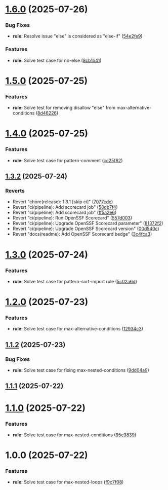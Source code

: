 # [1.6.0](https://github.com/rizqyfahmi/eslint-plugin-essential/compare/v1.5.0...v1.6.0) (2025-07-26)


### Bug Fixes

* **rule:** Resolve issue "else" is considered as "else-if" ([54e2fe9](https://github.com/rizqyfahmi/eslint-plugin-essential/commit/54e2fe9859d01ad57778e843e6cbca1b8d70bb45))


### Features

* **rule:** Solve test case for no-else ([8cb1b41](https://github.com/rizqyfahmi/eslint-plugin-essential/commit/8cb1b41d822b4aa2e2555eae9dc09022a5b2c9c9))

# [1.5.0](https://github.com/rizqyfahmi/eslint-plugin-essential/compare/v1.4.0...v1.5.0) (2025-07-25)


### Features

* **rule:** Solve test for removing disallow "else" from max-alternative-conditions ([8d46226](https://github.com/rizqyfahmi/eslint-plugin-essential/commit/8d46226edc924b168a1f201225d4fdff3c77f391))

# [1.4.0](https://github.com/rizqyfahmi/eslint-plugin-essential/compare/v1.3.2...v1.4.0) (2025-07-25)


### Features

* **rule:** Solve test case for pattern-comment ([cc25f62](https://github.com/rizqyfahmi/eslint-plugin-essential/commit/cc25f62229db28142cec3af73ec8c4308119439f))

## [1.3.2](https://github.com/rizqyfahmi/eslint-plugin-essential/compare/v1.3.1...v1.3.2) (2025-07-24)


### Reverts

* Revert "chore(release): 1.3.1 [skip ci]" ([7077cde](https://github.com/rizqyfahmi/eslint-plugin-essential/commit/7077cde80b70ddb2421fb6b2de3271209a53cecd))
* Revert "ci(pipeline): Add scorecard job" ([58db7f4](https://github.com/rizqyfahmi/eslint-plugin-essential/commit/58db7f41deb59de19a54326f3f6cb44d0fd8e906))
* Revert "ci(pipeline): Add scorecard job" ([ff5a2e6](https://github.com/rizqyfahmi/eslint-plugin-essential/commit/ff5a2e63be2d46a8799be1d867a1780bfbd649b2))
* Revert "ci(pipeline): Run OpenSSF Scorecard" ([557d003](https://github.com/rizqyfahmi/eslint-plugin-essential/commit/557d0030b5c21931f77badcd6409901b2c92b483))
* Revert "ci(pipeline): Upgrade OpenSSF Scorecard parameter" ([81372f2](https://github.com/rizqyfahmi/eslint-plugin-essential/commit/81372f2efe6c92e148c946a5fafb1d6af859fc67))
* Revert "ci(pipeline): Upgrade OpenSSF Scorecard version" ([00d540c](https://github.com/rizqyfahmi/eslint-plugin-essential/commit/00d540c2efe57e2bde43527d4964b885cf2a9045))
* Revert "docs(readme): Add OpenSSF Scorecard bedge" ([3c4fca3](https://github.com/rizqyfahmi/eslint-plugin-essential/commit/3c4fca3e0ad77e7a42f787bb78d1c53a0f807442))

# [1.3.0](https://github.com/rizqyfahmi/eslint-plugin-essential/compare/v1.2.0...v1.3.0) (2025-07-24)


### Features

* **rule:** Solve test case for pattern-sort-import rule ([5c02a6d](https://github.com/rizqyfahmi/eslint-plugin-essential/commit/5c02a6d06165e129a4e5cdae5fe54e08c008a402))

# [1.2.0](https://github.com/rizqyfahmi/eslint-plugin-essential/compare/v1.1.2...v1.2.0) (2025-07-23)


### Features

* **rule:** Solve test case for max-alternative-conditions ([12934c3](https://github.com/rizqyfahmi/eslint-plugin-essential/commit/12934c3002e1585d6ec73756bc8fd63658a3c59f))

## [1.1.2](https://github.com/rizqyfahmi/eslint-plugin-essential/compare/v1.1.1...v1.1.2) (2025-07-23)


### Bug Fixes

* **rule:** Solve test case for fixing max-nested-conditions ([9dd04a9](https://github.com/rizqyfahmi/eslint-plugin-essential/commit/9dd04a96a721aebab63b85ffd5edaf9a46be8f67))

## [1.1.1](https://github.com/rizqyfahmi/eslint-plugin-essential/compare/v1.1.0...v1.1.1) (2025-07-22)

# [1.1.0](https://github.com/rizqyfahmi/eslint-plugin-essential/compare/v1.0.0...v1.1.0) (2025-07-22)


### Features

* **rule:** Solve test case for max-nested-conditions ([95e3839](https://github.com/rizqyfahmi/eslint-plugin-essential/commit/95e383996a3221f54a6b7e34cae1fea4ab66ca04))

# 1.0.0 (2025-07-22)


### Features

* **rule:** Solve test case for max-nested-loops ([f9c7f08](https://github.com/rizqyfahmi/eslint-plugin-essential/commit/f9c7f08c2e88c370173637a2be20666aa36d94f8))
